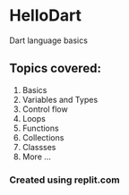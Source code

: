 # HelloDart
Dart language basics

## Topics covered:
1. Basics
2. Variables and Types
3. Control flow
4. Loops
5. Functions
6. Collections
7. Classses
8. More ...

### Created using **replit.com**
